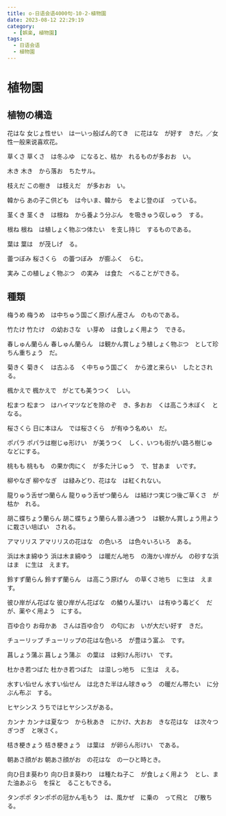 ```yaml
---
title: o-日语会语4000句-10-2-植物園
date: 2023-08-12 22:29:19
category:
  - [娯楽, 植物園]
tags:
  - 日语会语
  - 植物園
---
```


# 植物園

## 植物の構造

花はな
女じょ性せい　は一いっ般ぱん的てき　に花はな　が好す　きだ。／女性一般来说喜欢花。

草くさ
草くさ　は冬ふゆ　になると、枯か　れるものが多おお　い。

木き
木き　から落お　ちたサル。

枝えだ
この樹き　は枝えだ　が多おお　い。

韓から
あの子こ供ども　は今いま、韓から　をよじ登のぼ　っている。

茎くき
茎くき　は根ね　から養よう分ぶん　を吸きゅう収しゅう　する。

根ね
根ね　は植しょく物ぶつ体たい　を支し持じ　するものである。

葉は
葉は　が茂しげ　る。

蕾つぼみ
桜さくら　の蕾つぼみ　が膨ふく　らむ。

実み
この植しょく物ぶつ　の実み　は食た　べることができる。

## 種類

梅うめ
梅うめ　は中ちゅう国ごく原げん産さん　のものである。

竹たけ
竹たけ　の幼おさな　い芽め　は食しょく用よう　できる。

春しゅん蘭らん
春しゅん蘭らん　は観かん賞しょう植しょく物ぶつ　として珍ちん重ちょう　だ。

菊きく
菊きく　は古ふる　く中ちゅう国ごく　から渡と来らい　したとされる。

楓かえで
楓かえで　がとても美うつく　しい。

松まつ
松まつ　はハイマツなどを除のぞ　き、多おお　くは高こう木ぼく　となる。

桜さくら
日に本ほん　では桜さくら　が有ゆう名めい　だ。

ポパラ
ポパラは樹じゅ形けい　が美うつく　しく、いつも街がい路ろ樹じゅ　などにする。

桃もも
桃もも　の果か肉にく　が多た汁じゅう　で、甘あま　いです。

柳やなぎ
柳やなぎ　は緑みどり、花はな　は紅くれない。

龍りゅう舌ぜつ蘭らん
龍りゅう舌ぜつ蘭らん　は結けつ実じつ後ご草くさ　が枯か　れる。

胡こ蝶ちょう蘭らん
胡こ蝶ちょう蘭らん普ふ通つう　は観かん賞しょう用よう　に栽さい培ばい　される。

アマリリス
アマリリスの花はな　の色いろ　は色々いろいろ　ある。

浜は木ま綿ゆう
浜は木ま綿ゆう　は暖だん地ち　の海かい岸がん　の砂すな浜はま　に生は　えます。

鈴すず蘭らん
鈴すず蘭らん　は高こう原げん　の草くさ地ち　に生は　えます。

彼ひ岸がん花ばな
彼ひ岸がん花ばな　の鱗りん茎けい　は有ゆう毒どく　だが、薬やく用よう　にする。

百ゆ合り
お母かあ　さんは百ゆ合り　の匂にお　いが大だい好す　きだ。

チューリップ
チューリップの花はな色いろ　が豊ほう富ふ　です。

菖しょう蒲ぶ
菖しょう蒲ぶ　の葉は　は剣けん形けい　です。

杜かき若つばた
杜かき若つばた　は湿しっ地ち　に生は　える。

水すい仙せん
水すい仙せん　は北きた半はん球きゅう　の暖だん帯たい　に分ぶん布ぷ　する。

ヒヤシンス
うちではヒヤシンスがある。

カンナ
カンナは夏なつ　から秋あき　にかけ、大おお　きな花はな　は次々つぎつぎ　と咲さく。

桔き梗きょう
桔き梗きょう　は葉は　が卵らん形けい　である。

朝あさ顔がお
朝あさ顔がお　の花はな　の一ひと時とき。

向ひ日ま葵わり
向ひ日ま葵わり　は種たね子こ　が食しょく用よう　とし、また油あぶら　を採と　ることもできる。

タンポポ
タンポポの冠かん毛もう　は、風かぜ　に乗の　って飛と　び散ち　る。
